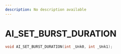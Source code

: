 ```yaml
---
description: No description available 
---
```


# AI_SET_BURST_DURATION

```cpp
void AI_SET_BURST_DURATION(int _Unk0, int _Unk1);
```